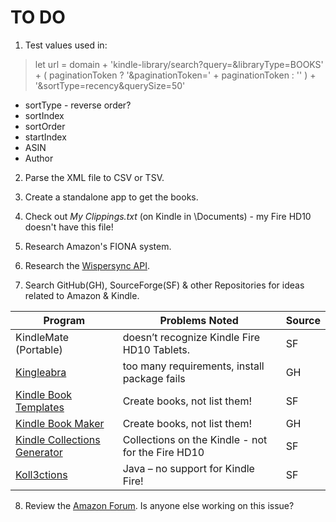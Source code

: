 # TO DO

1. Test values used in:  
  >  let url = domain + 'kindle-library/search?query=&libraryType=BOOKS' + ( paginationToken ? '&paginationToken=' + paginationToken : '' ) + '&sortType=recency&querySize=50'  
  - sortType - reverse order?
  - sortIndex
  - sortOrder
  - startIndex
  - ASIN
  - Author

2. Parse the XML file to CSV or TSV.  

3. Create a standalone app to get the books.  

4. Check out *My Clippings.txt* (on Kindle in <Drive>\Documents) - my Fire HD10 doesn't have this file!  

5. Research Amazon's FIONA system.  

6. Research the [Wispersync API](https://lolsborn.com/2010/10/11/read-sync/).  

7. Search GitHub(GH), SourceForge(SF) & other Repositories for ideas related to Amazon & Kindle.

| Program | Problems Noted | Source |  
| -------------- | ---------------- | -------------- |  
| KindleMate (Portable) | doesn’t recognize Kindle Fire HD10 Tablets. | SF |   
| [Kingleabra](https://github.com/richardpeng/Kindelabra) | too many requirements, install package fails | GH | 
| [Kindle Book Templates](https://sourceforge.net/projects/html-template-amazon-kindle/) | Create books, not list them! | SF |  
| [Kindle Book Maker](https://github.com/barretlee/kindleBookMaker) | Create books, not list them! | GH |  
| [Kindle Collections Generator](https://sourceforge.net/projects/kindle-coll-gen/) | Collections on the Kindle - not for the Fire HD10 | SF |  
| [Koll3ctions](https://sourceforge.net/projects/koll3ctions/) | Java – no support for Kindle Fire! | SF |

8. Review the [Amazon Forum](https://www.amazonforum.com/). Is anyone else working on this issue?

